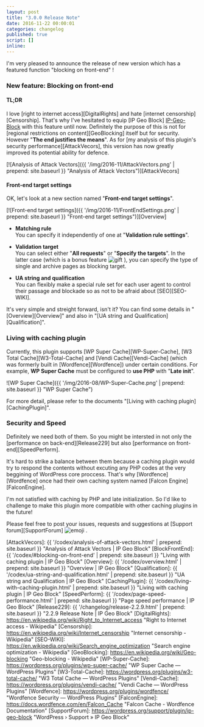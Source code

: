 ```yaml
---
layout: post
title: "3.0.0 Release Note"
date: 2016-11-22 00:00:01
categories: changelog
published: true
script: []
inline:
---
```


I'm very pleased to announce the release of new version which has a featured 
function "blocking on front-end" !

<!--more-->

### New feature: Blocking on front-end ###

#### TL;DR ####

I love [right to internet access][DigitalRights] and hate [internet 
censorship][Censorship]. That's why I've hesitated to equip [IP Geo Block]
[IP-Geo-Block] with this feature until now. Definitely the purpose of this 
is not for [regional restrictions on content][GeoBlocking] itself but for 
security. However "**The end justifies the means**". As for 
  [my analysis of this plugin's security performance][AttackVecors], 
this version has now greatly improved its potential ability for defence.

[![Analysis of Attack Vectors]({{ '/img/2016-11/AttackVectors.png' | prepend: site.baseurl }}
  "Analysis of Attack Vectors")][AttackVecors]

#### Front-end target settings ####

OK, let's look at a new section named "**Front-end target settings**".

[![Front-end target settings]({{ '/img/2016-11/FrontEndSettings.png' | prepend: site.baseurl }}
  "Front-end target settings")][Overview]

- **Matching rule**  
  You can specify it independently of one at "**Validation rule settings**".

- **Validation target**  
  You can select either "**All requests**" or "**Specify the targets**".
  In the latter case (which is a bonus feature <span class="emoji">
  ![gift](https://assets-cdn.github.com/images/icons/emoji/unicode/1f381.png)
  </span>), you can specify the type of single and archive pages as blocking 
  target.

- **UA string and qualification**  
  You can flexibly make a special rule set for each user agent to control 
  their passage and blockade so as not to be afraid about [SEO][SEO-WIKI].

It's very simple and streight forward, isn't it? You can find some details
in "[Overview][Overview]" and also 
in "[UA string and Qualification][Qualification]".

### Living with caching plugin ###

Currently, this plugin supports 
  [WP Super Cache][WP-Super-Cache],
  [W3 Total Cache][W3-Total-Cache] and
  [Vendi Cache][Vendi-Cache] (which was formerly built in
  [Wordfence][Wordfence])
under certain conditions. For example, **WP Super Cache** must be configured 
to **use PHP** with "**Late init**".

![WP Super Cache]({{ '/img/2016-08/WP-Super-Cache.png' | prepend: site.baseurl }}
 "WP Super Cache")

For more detail, please refer to the documents "[Living with caching plugin]
[CachingPlugin]".

### Security and Speed ###

Definitely we need both of them. So you might be intersted in not only the 
[performance on back-end][Release229] but also 
[performance on front-end][SpeedPerform].

It's hard to strike a balance between them because a caching plugin would try 
to respond the contents without excuting any PHP codes at the very beggining 
of WordPress core proccess. That's why [Wordfence][Wordfence] once had their 
own caching system named [Falcon Engine][FalconEngine].

I'm not satisfied with caching by PHP and late initialization. So I'd like to 
challenge to make this plugin more compatible with other caching plugins in 
the future!

Please feel free to post your issues, requests and suggestions at 
[Support forum][SupportForum] <span class="emoji">
![emoji](https://assets-cdn.github.com/images/icons/emoji/unicode/1f477.png)
</span>.

[IP-Geo-Block]:   https://wordpress.org/plugins/ip-geo-block/ "WordPress › IP Geo Block « WordPress Plugins"
[AttackVecors]:   {{ '/codex/analysis-of-attack-vectors.html'  | prepend: site.baseurl }} "Analysis of Attack Vectors | IP Geo Block"
[BlockFrontEnd]:  {{ '/codex/#blocking-on-front-end'           | prepend: site.baseurl }} "Living with caching plugin | IP Geo Block"
[Overview]:       {{ '/codex/overview.html'                    | prepend: site.baseurl }} "Overview | IP Geo Block"
[Qualification]:  {{ '/codex/ua-string-and-qualification.html' | prepend: site.baseurl }} "UA string and Qualification | IP Geo Block"
[CachingPlugin]:  {{ '/codex/living-with-caching-plugin.html'  | prepend: site.baseurl }} "Living with caching plugin | IP Geo Block"
[SpeedPerform]:   {{ '/codex/page-speed-performance.html'      | prepend: site.baseurl }} "Page speed performance | IP Geo Block"
[Release229]:     {{ '/changelog/release-2.2.9.html'           | prepend: site.baseurl }} "2.2.9 Release Note | IP Geo Block"
[DigitalRights]:  https://en.wikipedia.org/wiki/Right_to_Internet_access "Right to Internet access - Wikipedia"
[Censorship]:     https://en.wikipedia.org/wiki/Internet_censorship "Internet censorship - Wikipedia"
[SEO-WIKI]:       https://en.wikipedia.org/wiki/Search_engine_optimization "Search engine optimization - Wikipedia"
[GeoBlocking]:    https://en.wikipedia.org/wiki/Geo-blocking "Geo-blocking - Wikipedia"
[WP-Super-Cache]: https://wordpress.org/plugins/wp-super-cache/ "WP Super Cache &mdash; WordPress Plugins"
[W3-Total-Cache]: https://wordpress.org/plugins/w3-total-cache/ "W3 Total Cache &mdash; WordPress Plugins"
[Vendi-Cache]:    https://wordpress.org/plugins/vendi-cache/ "Vendi Cache &mdash; WordPress Plugins"
[Wordfence]:      https://wordpress.org/plugins/wordfence/ "Wordfence Security &mdash; WordPress Plugins"
[FalconEngine]:   https://docs.wordfence.com/en/Falcon_Cache "Falcon Cache - Wordfence Documentation"
[SupportForum]:   https://wordpress.org/support/plugin/ip-geo-block "WordPress &#8250; Support &raquo; IP Geo Block"
